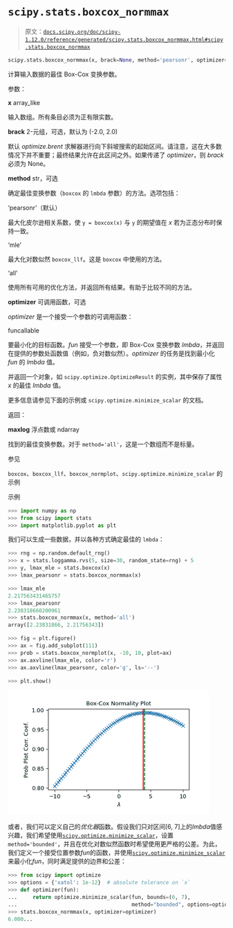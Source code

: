 # `scipy.stats.boxcox_normmax`

> 原文：[`docs.scipy.org/doc/scipy-1.12.0/reference/generated/scipy.stats.boxcox_normmax.html#scipy.stats.boxcox_normmax`](https://docs.scipy.org/doc/scipy-1.12.0/reference/generated/scipy.stats.boxcox_normmax.html#scipy.stats.boxcox_normmax)

```py
scipy.stats.boxcox_normmax(x, brack=None, method='pearsonr', optimizer=None)
```

计算输入数据的最佳 Box-Cox 变换参数。

参数：

**x** array_like

输入数组。所有条目必须为正有限实数。

**brack** 2-元组，可选，默认为 (-2.0, 2.0)

默认 *optimize.brent* 求解器进行向下斜坡搜索的起始区间。请注意，这在大多数情况下并不重要；最终结果允许在此区间之外。如果传递了 *optimizer*，则 *brack* 必须为 None。

**method** str，可选

确定最佳变换参数（`boxcox` 的 `lmbda` 参数）的方法。选项包括：

‘pearsonr’（默认）

最大化皮尔逊相关系数，使 `y = boxcox(x)` 与 `y` 的期望值在 *x* 若为正态分布时保持一致。

‘mle’

最大化对数似然 `boxcox_llf`。这是 `boxcox` 中使用的方法。

‘all’

使用所有可用的优化方法，并返回所有结果。有助于比较不同的方法。

**optimizer** 可调用函数，可选

*optimizer* 是一个接受一个参数的可调用函数：

funcallable

要最小化的目标函数。*fun* 接受一个参数，即 Box-Cox 变换参数 *lmbda*，并返回在提供的参数处函数值（例如，负对数似然）。*optimizer* 的任务是找到最小化 *fun* 的 *lmbda* 值。

并返回一个对象，如 `scipy.optimize.OptimizeResult` 的实例，其中保存了属性 *x* 的最佳 *lmbda* 值。

更多信息请参见下面的示例或 `scipy.optimize.minimize_scalar` 的文档。

返回：

**maxlog** 浮点数或 ndarray

找到的最佳变换参数。对于 `method='all'`，这是一个数组而不是标量。

参见

`boxcox`、`boxcox_llf`、`boxcox_normplot`、`scipy.optimize.minimize_scalar` 的示例

示例

```py
>>> import numpy as np
>>> from scipy import stats
>>> import matplotlib.pyplot as plt 
```

我们可以生成一些数据，并以各种方式确定最佳的 `lmbda`：

```py
>>> rng = np.random.default_rng()
>>> x = stats.loggamma.rvs(5, size=30, random_state=rng) + 5
>>> y, lmax_mle = stats.boxcox(x)
>>> lmax_pearsonr = stats.boxcox_normmax(x) 
```

```py
>>> lmax_mle
2.217563431465757
>>> lmax_pearsonr
2.238318660200961
>>> stats.boxcox_normmax(x, method='all')
array([2.23831866, 2.21756343]) 
```

```py
>>> fig = plt.figure()
>>> ax = fig.add_subplot(111)
>>> prob = stats.boxcox_normplot(x, -10, 10, plot=ax)
>>> ax.axvline(lmax_mle, color='r')
>>> ax.axvline(lmax_pearsonr, color='g', ls='--') 
```

```py
>>> plt.show() 
```

![../../_images/scipy-stats-boxcox_normmax-1_00_00.png](img/94b0112c630a47b974c67c693040a7d9.png)

或者，我们可以定义自己的*优化器*函数。假设我们只对区间[6, 7]上的*lmbda*值感兴趣，我们希望使用[`scipy.optimize.minimize_scalar`](https://scipy.optimize.minimize_scalar.html#scipy.optimize.minimize_scalar "scipy.optimize.minimize_scalar")，设置`method='bounded'`，并且在优化对数似然函数时希望使用更严格的公差。为此，我们定义一个接受位置参数*fun*的函数，并使用[`scipy.optimize.minimize_scalar`](https://scipy.optimize.minimize_scalar.html#scipy.optimize.minimize_scalar "scipy.optimize.minimize_scalar")来最小化*fun*，同时满足提供的边界和公差：

```py
>>> from scipy import optimize
>>> options = {'xatol': 1e-12}  # absolute tolerance on `x`
>>> def optimizer(fun):
...     return optimize.minimize_scalar(fun, bounds=(6, 7),
...                                     method="bounded", options=options)
>>> stats.boxcox_normmax(x, optimizer=optimizer)
6.000... 
```
